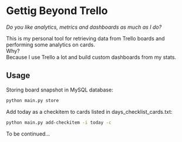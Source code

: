 # Gettig Beyond Trello

*Do you like analytics, metrics and dashboards as much as I do?*

This is my personal tool for retrieving data from Trello boards and performing some analytics on cards.\
Why?\
Because I use Trello a lot and build custom dashboards from my stats. 

## Usage
Storing board snapshot in MySQL database:
```bash
python main.py store
```

Add today as a checkitem to cards listed in days_checklist_cards.txt:
```bash
python main.py add-checkitem -i today -c
```

To be continued...
